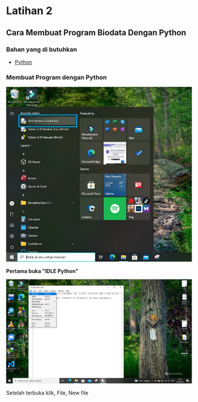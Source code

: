 # Latihan 2
## Cara Membuat Program Biodata Dengan Python
### Bahan yang di butuhkan
- [Python](https://www.python.org)<p>
### Membuat Program dengan Python<p>

![Gambar 1](Image/open.png)<p>
<b>Pertama buka "IDLE Python"</b><P>

![Gambar 2](Image/New.png)<p>
Setelah terbuka klik, File, New file<P>

